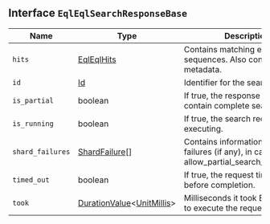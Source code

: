## Interface `EqlEqlSearchResponseBase`

| Name | Type | Description |
| - | - | - |
| `hits` | [EqlEqlHits](./EqlEqlHits.md)<TEvent> | Contains matching events and sequences. Also contains related metadata. |
| `id` | [Id](./Id.md) | Identifier for the search. |
| `is_partial` | boolean | If true, the response does not contain complete search results. |
| `is_running` | boolean | If true, the search request is still executing. |
| `shard_failures` | [ShardFailure](./ShardFailure.md)[] | Contains information about shard failures (if any), in case allow_partial_search_results=true |
| `timed_out` | boolean | If true, the request timed out before completion. |
| `took` | [DurationValue](./DurationValue.md)<[UnitMillis](./UnitMillis.md)> | Milliseconds it took Elasticsearch to execute the request. |

